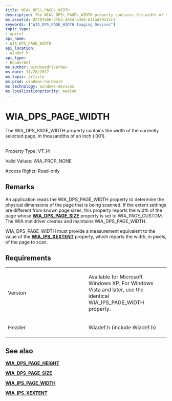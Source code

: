```yaml
---
title: WIA\_DPS\_PAGE\_WIDTH
description: The WIA\_DPS\_PAGE\_WIDTH property contains the width of the currently selected page, in thousandths of an inch (.001).
ms.assetid: 02787660-3fb3-4e5d-ade8-b11ad29412c1
keywords: ["WIA_DPS_PAGE_WIDTH Imaging Devices"]
topic_type:
- apiref
api_name:
- WIA_DPS_PAGE_WIDTH
api_location:
- Wiadef.h
api_type:
- HeaderDef
ms.author: windowsdriverdev
ms.date: 11/28/2017
ms.topic: article
ms.prod: windows-hardware
ms.technology: windows-devices
ms.localizationpriority: medium
---
```


# WIA\_DPS\_PAGE\_WIDTH


The WIA\_DPS\_PAGE\_WIDTH property contains the width of the currently selected page, in thousandths of an inch (.001).

## <span id="ddk_wia_dps_page_width_si"></span><span id="DDK_WIA_DPS_PAGE_WIDTH_SI"></span>


Property Type: VT\_I4

Valid Values: WIA\_PROP\_NONE

Access Rights: Read-only

Remarks
-------

An application reads the WIA\_DPS\_PAGE\_WIDTH property to determine the physical dimensions of the page that is being scanned. If the extent settings are different from known page sizes, this property reports the width of the page whose [**WIA\_DPS\_PAGE\_SIZE**](wia-dps-page-size.md) property is set to WIA\_PAGE\_CUSTOM. The WIA minidriver creates and maintains WIA\_DPS\_PAGE\_WIDTH.

WIA\_DPS\_PAGE\_WIDTH must provide a measurement equivalent to the value of the [**WIA\_IPS\_XEXTENT**](wia-ips-xextent.md) property, which reports the width, in pixels, of the page to scan.

Requirements
------------

<table>
<colgroup>
<col width="50%" />
<col width="50%" />
</colgroup>
<tbody>
<tr class="odd">
<td><p>Version</p></td>
<td><p>Available for Microsoft Windows XP. For Windows Vista and later, use the identical WIA_IPS_PAGE_WIDTH property.</p></td>
</tr>
<tr class="even">
<td><p>Header</p></td>
<td>Wiadef.h (include Wiadef.h)</td>
</tr>
</tbody>
</table>

## <span id="see_also"></span>See also


[**WIA\_DPS\_PAGE\_HEIGHT**](wia-dps-page-height.md)

[**WIA\_DPS\_PAGE\_SIZE**](wia-dps-page-size.md)

[**WIA\_IPS\_PAGE\_WIDTH**](wia-ips-page-width.md)

[**WIA\_IPS\_XEXTENT**](wia-ips-xextent.md)

 

 






